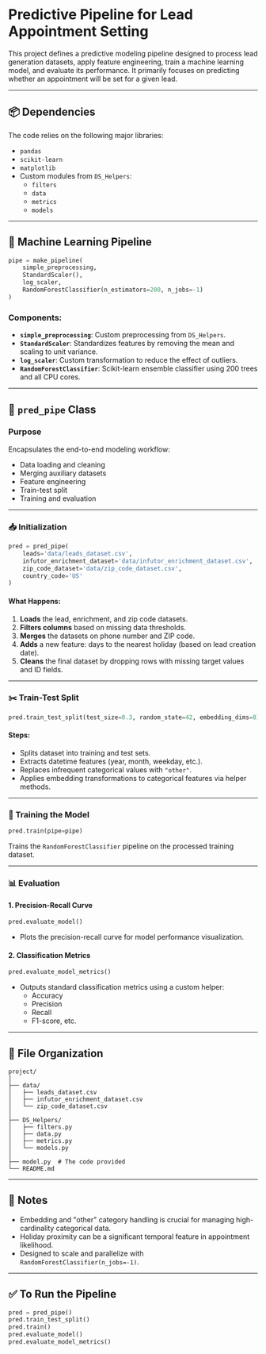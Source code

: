 
# Predictive Pipeline for Lead Appointment Setting

This project defines a predictive modeling pipeline designed to process lead generation datasets, apply feature engineering, train a machine learning model, and evaluate its performance. It primarily focuses on predicting whether an appointment will be set for a given lead.

---

## 📦 Dependencies

The code relies on the following major libraries:

- `pandas`
- `scikit-learn`
- `matplotlib`
- Custom modules from `DS_Helpers`:
  - `filters`
  - `data`
  - `metrics`
  - `models`

---

## 🔧 Machine Learning Pipeline

```python
pipe = make_pipeline(
    simple_preprocessing,
    StandardScaler(),
    log_scaler,
    RandomForestClassifier(n_estimators=200, n_jobs=-1)
)
```

### Components:

- **`simple_preprocessing`**: Custom preprocessing from `DS_Helpers`.
- **`StandardScaler`**: Standardizes features by removing the mean and scaling to unit variance.
- **`log_scaler`**: Custom transformation to reduce the effect of outliers.
- **`RandomForestClassifier`**: Scikit-learn ensemble classifier using 200 trees and all CPU cores.

---

## 🔄 `pred_pipe` Class

### Purpose

Encapsulates the end-to-end modeling workflow:
- Data loading and cleaning
- Merging auxiliary datasets
- Feature engineering
- Train-test split
- Training and evaluation

---

### 📥 Initialization

```python
pred = pred_pipe(
    leads='data/leads_dataset.csv',
    infutor_enrichment_dataset='data/infutor_enrichment_dataset.csv',
    zip_code_dataset='data/zip_code_dataset.csv',
    country_code='US'
)
```

#### What Happens:

1. **Loads** the lead, enrichment, and zip code datasets.
2. **Filters columns** based on missing data thresholds.
3. **Merges** the datasets on phone number and ZIP code.
4. **Adds** a new feature: days to the nearest holiday (based on lead creation date).
5. **Cleans** the final dataset by dropping rows with missing target values and ID fields.

---

### ✂️ Train-Test Split

```python
pred.train_test_split(test_size=0.3, random_state=42, embedding_dims=8)
```

#### Steps:

- Splits dataset into training and test sets.
- Extracts datetime features (year, month, weekday, etc.).
- Replaces infrequent categorical values with `"other"`.
- Applies embedding transformations to categorical features via helper methods.

---

### 🧠 Training the Model

```python
pred.train(pipe=pipe)
```

Trains the `RandomForestClassifier` pipeline on the processed training dataset.

---

### 📊 Evaluation

#### 1. **Precision-Recall Curve**

```python
pred.evaluate_model()
```

- Plots the precision-recall curve for model performance visualization.

#### 2. **Classification Metrics**

```python
pred.evaluate_model_metrics()
```

- Outputs standard classification metrics using a custom helper:
  - Accuracy
  - Precision
  - Recall
  - F1-score, etc.

---

## 📁 File Organization

```
project/
│
├── data/
│   ├── leads_dataset.csv
│   ├── infutor_enrichment_dataset.csv
│   └── zip_code_dataset.csv
│
├── DS_Helpers/
│   ├── filters.py
│   ├── data.py
│   ├── metrics.py
│   └── models.py
│
├── model.py  # The code provided
└── README.md
```

---

## 🧠 Notes

- Embedding and "other" category handling is crucial for managing high-cardinality categorical data.
- Holiday proximity can be a significant temporal feature in appointment likelihood.
- Designed to scale and parallelize with `RandomForestClassifier(n_jobs=-1)`.

---

## ✅ To Run the Pipeline

```python
pred = pred_pipe()
pred.train_test_split()
pred.train()
pred.evaluate_model()
pred.evaluate_model_metrics()
```
